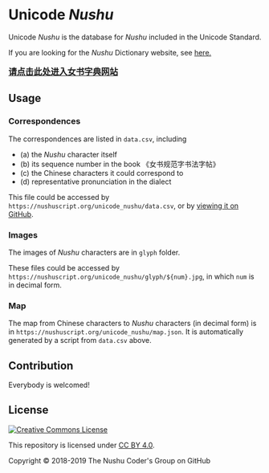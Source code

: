 # Unicode _Nushu_

Unicode _Nushu_ is the database for _Nushu_ included in the Unicode Standard.

If you are looking for the _Nushu_ Dictionary website, see [here.<br /><br /><big>**请点击此处进入女书字典网站**</big>](https://nushuscript.org/)

## Usage

### Correspondences

The correspondences are listed in `data.csv`, including

* (a) the _Nushu_ character itself
* (b) its sequence number in the book 《女书规范字书法字帖》
* (c) the Chinese characters it could correspond to
* (d) representative pronunciation in the dialect

This file could be accessed by `https://nushuscript.org/unicode_nushu/data.csv`, or by [viewing it on GitHub](https://github.com/nushu-script/unicode_nushu/blob/master/data.csv).

### Images

The images of _Nushu_ characters are in `glyph` folder.

These files could be accessed by `https://nushuscript.org/unicode_nushu/glyph/${num}.jpg`, in which `num` is in decimal form.

### Map

The map from Chinese characters to _Nushu_ characters (in decimal form) is in `https://nushuscript.org/unicode_nushu/map.json`. It is automatically generated by a script from `data.csv` above.

## Contribution

Everybody is welcomed!

## License

<a rel="license" href="http://creativecommons.org/licenses/by/4.0/"><img alt="Creative Commons License" style="border-width:0" src="https://i.creativecommons.org/l/by/4.0/88x31.png"/></a>

This repository is licensed under [CC BY 4.0](http://creativecommons.org/licenses/by/4.0/).

Copyright &copy; 2018-2019 The Nushu Coder's Group on GitHub
